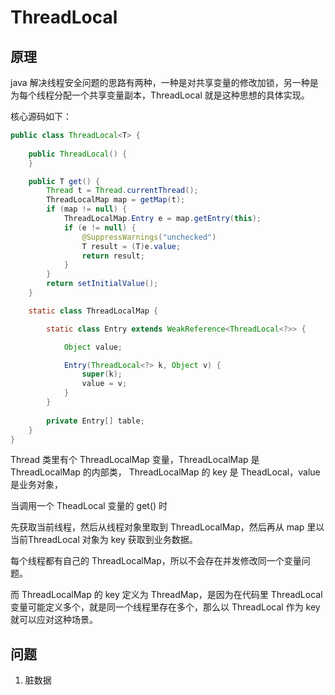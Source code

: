 # ThreadLocal

## 原理

java 解决线程安全问题的思路有两种，一种是对共享变量的修改加锁，另一种是为每个线程分配一个共享变量副本，ThreadLocal 就是这种思想的具体实现。

核心源码如下：

```java
public class ThreadLocal<T> {
  
    public ThreadLocal() {
    }

    public T get() {
        Thread t = Thread.currentThread();
        ThreadLocalMap map = getMap(t);
        if (map != null) {
            ThreadLocalMap.Entry e = map.getEntry(this);
            if (e != null) {
                @SuppressWarnings("unchecked")
                T result = (T)e.value;
                return result;
            }
        }
        return setInitialValue();
    }

    static class ThreadLocalMap {

        static class Entry extends WeakReference<ThreadLocal<?>> {

            Object value;

            Entry(ThreadLocal<?> k, Object v) {
                super(k);
                value = v;
            }
        }
	
        private Entry[] table;
    }
}
```

Thread 类里有个 ThreadLocalMap 变量，ThreadLocalMap 是 ThreadLocalMap 的内部类，
ThreadLocalMap 的 key 是 TheadLocal，value 是业务对象，

当调用一个 TheadLocal 变量的 get() 时

先获取当前线程，然后从线程对象里取到 ThreadLocalMap，然后再从 map 里以当前ThreadLocal 对象为 key 获取到业务数据。

每个线程都有自己的 ThreadLocalMap，所以不会存在并发修改同一个变量问题。

而 ThreadLocalMap 的 key 定义为 ThreadMap，是因为在代码里 ThreadLocal 变量可能定义多个，就是同一个线程里存在多个，那么以 ThreadLocal 作为 key 就可以应对这种场景。

## 问题

1. 脏数据
